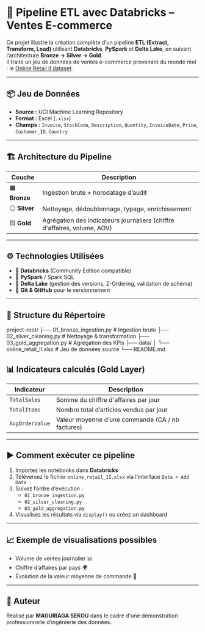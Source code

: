 # 🧪 Pipeline ETL avec Databricks – Ventes E-commerce

Ce projet illustre la création complète d’un pipeline **ETL (Extract, Transform, Load)** utilisant **Databricks**, **PySpark** et **Delta Lake**, en suivant l’architecture **Bronze → Silver → Gold**.  
Il traite un jeu de données de ventes e-commerce provenant du monde réel : le [Online Retail II dataset](https://archive.ics.uci.edu/ml/datasets/Online+Retail+II).

---

## 📦 Jeu de Données

- **Source :** UCI Machine Learning Repository  
- **Format :** Excel (`.xlsx`)  
- **Champs :** `Invoice`, `StockCode`, `Description`, `Quantity`, `InvoiceDate`, `Price`, `Customer_ID`, `Country`

---

## 🏗️ Architecture du Pipeline

| Couche        | Description |
|---------------|-------------|
| 🟫 **Bronze** | Ingestion brute + horodatage d’audit |
| ⚪ **Silver** | Nettoyage, dédoublonnage, typage, enrichissement |
| 🟨 **Gold**   | Agrégation des indicateurs journaliers (chiffre d'affaires, volume, AOV) |

---

## ⚙️ Technologies Utilisées

- 🧠 **Databricks** (Community Edition compatible)
- 🐍 **PySpark** / Spark SQL
- 💾 **Delta Lake** (gestion des versions, Z-Ordering, validation de schéma)
- 🔧 **Git & GitHub** pour le versionnement

---

## 📁 Structure du Répertoire
project-root/
├── 01_bronze_ingestion.py # Ingestion brute
├── 02_silver_cleaning.py # Nettoyage & transformation
├── 03_gold_aggregation.py # Agrégation des KPIs
├── data/
│ └── online_retail_II.xlsx # Jeu de données source
└── README.md


## 📊 Indicateurs calculés (Gold Layer)

| Indicateur        | Description                                 |
|-------------------|---------------------------------------------|
| `TotalSales`      | Somme du chiffre d'affaires par jour        |
| `TotalItems`      | Nombre total d’articles vendus par jour     |
| `AvgOrderValue`   | Valeur moyenne d’une commande (CA / nb factures) |

---

## ▶️ Comment exécuter ce pipeline

1. Importez les notebooks dans **Databricks**
2. Téléversez le fichier `online_retail_II.xlsx` via l’interface `Data > Add Data`
3. Suivez l’ordre d’exécution :
   - `01_bronze_ingestion.py`
   - `02_silver_cleaning.py`
   - `03_gold_aggregation.py`
4. Visualisez les résultats via `display()` ou créez un dashboard

---

## 📈 Exemple de visualisations possibles

- Volume de ventes journalier 📊  
- Chiffre d’affaires par pays 🌍  
- Évolution de la valeur moyenne de commande 🧾

---

## 👤 Auteur

Réalisé par **MAGUIRAGA SEKOU** dans le cadre d'une démonstration professionnelle d’ingénierie des données.




